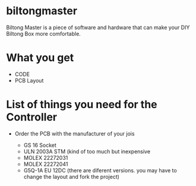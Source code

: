 # biltongmaster

Biltong Master is a piece of software and hardware that can make your DIY Biltong Box more comfortable.

# What you get
- CODE
- PCB Layout

# List of things you need for the Controller
- Order the PCB with the manufacturer of your jois

  - GS 16	Socket
  - ULN 2003A STM (kind of too much but inexpensive
  - MOLEX 22272031
  - MOLEX 22272041
  - G5Q-1A EU 12DC	(there are diferent versions. you may have to change the layout and fork the project)


